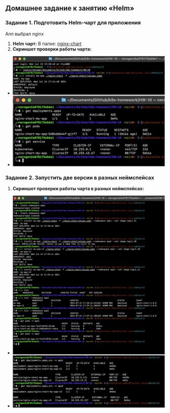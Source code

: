 ## Домашнее задание к занятию «Helm»
### Задание 1. Подготовить Helm-чарт для приложения
Aпп выбрал nginx
1. **Helm чарт:**
В папке: [nginx-chart](./nginx-chart/)
2. **Скриншот проверки работы чарта:**
- ![screen](./screen1.png "screen")
- ![screen](./screen2.png "screen")

### Задание 2. Запустить две версии в разных неймспейсах
1. **Скриншот проверки работы чарта в разных неймспейсах:**
- ![screen](./screen3.png "screen")
- ![screen](./screen4.png "screen")
